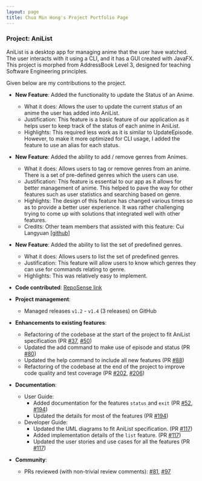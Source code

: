 ```yaml
---
layout: page
title: Chua Min Hong's Project Portfolio Page
---
```


### Project: AniList

AniList is a desktop app for managing anime that the user have watched. The user interacts with it using a CLI, and it has a GUI created with JavaFX.
This project is morphed from AddressBook Level 3, designed for teaching Software Engineering principles.

Given below are my contributions to the project.

* **New Feature**: Added the functionality to update the Status of an Anime.
  * What it does: Allows the user to update the current status of an anime the user has added into AniList.
  * Justification: This feature is a basic feature of our application as it helps user to keep track of the status of each anime in AniList.
  * Highlights: This required less work as it is similar to UpdateEpisode. However, to make it more optimized for CLI usage, I added the feature to use an alias for each status.


* **New Feature**: Added the ability to add / remove genres from Animes.
  * What it does: Allows users to tag or remove genres from an anime. There is a set of pre-defined genres which the users can use.
  * Justification: This feature is essential to our app as it allows for better management of anime. This helped to pave the way for other features such as user statistics and searching based on genre.
  * Highlights: The design of this feature has changed various times so as to provide a better user experience. It was rather challenging trying to come up with solutions that integrated well with other features.
  * Credits: Other team members that assisted with this feature: Cui Langyuan [[github](https://github.com/clyveycui)]


* **New Feature**: Added the ability to list the set of predefined genres.
  * What it does: Allows users to list the set of predefined genres.
  * Justification: This feature will allow users to know which genres they can use for commands relating to genre.
  * Highlights: This was relatively easy to implement.


* **Code contributed**: [RepoSense link](https://nus-cs2103-ay2122s1.github.io/tp-dashboard/?search=t10&sort=groupTitle&sortWithin=title&timeframe=commit&mergegroup=&groupSelect=groupByRepos&breakdown=true&checkedFileTypes=docs~functional-code~test-code~other&since=2021-09-17&tabOpen=true&tabType=authorship&tabAuthor=auhc99&tabRepo=AY2122S1-CS2103T-T10-4%2Ftp%5Bmaster%5D&authorshipIsMergeGroup=false&authorshipFileTypes=docs~functional-code~test-code~other&authorshipIsBinaryFileTypeChecked=false)


* **Project management**:
  * Managed releases `v1.2` - `v1.4` (3 releases) on GitHub


* **Enhancements to existing features**:
  * Refactoring of the codebase at the start of the project to fit AniList specification (PR [\#37](https://github.com/AY2122S1-CS2103T-T10-4/tp/pull/37), [\#50](https://github.com/AY2122S1-CS2103T-T10-4/tp/pull/50))
  * Updated the add command to make use of episode and status (PR [\#80](https://github.com/AY2122S1-CS2103T-T10-4/tp/pull/80))
  * Updated the help command to include all new features (PR [\#88](https://github.com/AY2122S1-CS2103T-T10-4/tp/pull/88))
  * Refactoring of the codebase at the end of the project to improve code quality and test coverage (PR [\#202](https://github.com/AY2122S1-CS2103T-T10-4/tp/pull/202), [\#206](https://github.com/AY2122S1-CS2103T-T10-4/tp/pull/206))


* **Documentation**:
  * User Guide:
    * Added documentation for the features `status` and `exit` (PR [\#52](https://github.com/AY2122S1-CS2103T-T10-4/tp/pull/52/files), [\#194](https://github.com/AY2122S1-CS2103T-T10-4/tp/pull/194/files))
    * Updated the details for most of the features (PR [\#194](https://github.com/AY2122S1-CS2103T-T10-4/tp/pull/194))
  * Developer Guide:
    * Updated the UML diagrams to fit AniList specification. (PR [\#117](https://github.com/AY2122S1-CS2103T-T10-4/tp/pull/117))
    * Added implementation details of the `list` feature. (PR [\#117](https://github.com/AY2122S1-CS2103T-T10-4/tp/pull/117))
    * Updated the user stories and use cases for all the features (PR [\#117](https://github.com/AY2122S1-CS2103T-T10-4/tp/pull/117))


* **Community**:
  * PRs reviewed (with non-trivial review comments): [\#81](https://github.com/AY2122S1-CS2103T-T10-4/tp/pull/81), [\#97](https://github.com/AY2122S1-CS2103T-T10-4/tp/pull/97)
